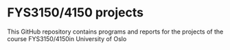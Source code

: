 # FYS3150/4150 projects

This GitHub repository contains programs and reports for the projects of the course FYS3150/4150in University of Oslo
